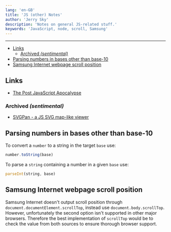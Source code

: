 ```yaml
---
lang: 'en-GB'
title: 'JS (other) Notes'
author: 'Jerry Sky'
description: 'Notes on general JS-related stuff.'
keywords: 'JavaScript, node, scroll, Samsung'
---
```


---

- [Links](#links)
    - [Archived *(sentimental)*](#archived-sentimental)
- [Parsing numbers in bases other than base-10](#parsing-numbers-in-bases-other-than-base-10)
- [Samsung Internet webpage scroll position](#samsung-internet-webpage-scroll-position)

## Links

- [The Post JavaScript Apocalypse](https://www.youtube.com/watch?v=99Zacm7SsWQ)

### Archived *(sentimental)*

- [SVGPan - a JS SVG map-like viewer](http://www.vleo.net/svgpan-a-javascript-svg-panzoomdrag-library/)

## Parsing numbers in bases other than base-10

To convert a `number` to a string in the target `base` use:
```javascript
number.toString(base)
```

To parse a `string` containing a number in a given `base` use:
```javascript
parseInt(string, base)
```

## Samsung Internet webpage scroll position

Samsung Internet doesn't output scroll position through `document.documentElement.scrollTop`, instead use `document.body.scrollTop`. However, unfortunately the second option isn't supported in other major browsers. Therefore the best implementation of `scrollTop` would be to check the value from both sources to ensure thorough browser support.
